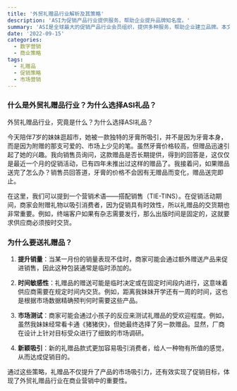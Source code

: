 ```yaml
---
title: '外贸礼赠品行业解析及其策略'
description: 'ASI为促销产品行业提供服务，帮助企业提升品牌知名度。'
summary: 'ASI是全球最大的促销产品行业会员组织，提供多种服务，帮助企业建立品牌。本文探讨了外贸礼赠品行业的特点和促销策略，并通过实际案例分析了解其重要性。'
date: '2022-09-15'
categories:
  - 数字营销
  - 商业策略
tags:
  - 礼赠品
  - 促销策略
  - 市场营销
---
```


### 什么是外贸礼赠品行业？为什么选择ASI礼品？

外贸礼赠品行业，究竟是什么？为什么选择ASI礼品？

今天陪伴7岁的妹妹逛超市，她被一款独特的牙膏所吸引，并不是因为牙膏本身，而是因为附赠的那支可爱的、市场上少见的笔。虽然牙膏价格较高，但赠品迅速引起了她的兴趣。我向销售员询问，这款赠品是否长期提供，得到的回答是，这仅仅是最近一个月的促销活动，已有四年未推出过这样的赠品了。我接着问，如果赠品送完了怎么办？销售员回答道，牙膏的价格不会因有无赠品而变化，赠品送完即止。

在这里，我们可以提到一个营销术语——搭配销售（TIE-TINS）。在促销活动期间，商家会附赠礼物以吸引消费者，因为促销具有时效性，所以礼赠品的交货期也非常重要。例如，终端客户如果有杂志需要发行，那么出版时间是固定的，这就要求供应商必须按时交货。

### 为什么要送礼赠品？

1. **提升销量**：当某一月份的销量表现不佳时，商家可能会通过额外赠送产品来促进销售，因此这种包装通常是临时添加的。

2. **时间敏感性**：礼赠品的赠送可能是临时决定或在固定时间段内进行，这意味着供应商需要在规定时间内交货。例如，距离我妹妹开学还有一周的时间，这也是根据市场数据精确预判何时需要这些产品。

3. **市场测试**：商家可能会通过小孩子的反应来测试礼赠品的受欢迎程度。例如，虽然我妹妹经常看卡通《猪猪侠》，但她最终选择了另一款赠品。显然，厂商在设计上针对目标受众进行了细致的市场调研。

4. **新颖吸引**：新的礼赠品款式更加容易吸引消费者，给人一种物有所值的感觉，从而达成促销目的。

通过这些策略，礼赠品不仅提升了产品的市场吸引力，还有效实现了促销目标，体现了外贸礼赠品行业在商业营销中的重要性。